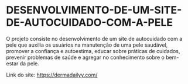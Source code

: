 # DESENVOLVIMENTO-DE-UM-SITE-DE-AUTOCUIDADO-COM-A-PELE
O projeto consiste no desenvolvimento de um site de autocuidado com a pele que auxilia os usuários na manutenção de uma pele saudável, promover a confiança e autoestima, educar sobre práticas de cuidados, prevenir problemas de saúde e agregar no conhecimento sobre o bem-estar da pele.

Link do site: https://dermadailyy.com/


